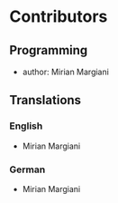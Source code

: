 <!--
SPDX-FileCopyrightText: 2024 Mirian Margiani
SPDX-License-Identifier: GFDL-1.3-or-later
-->

# Contributors

## Programming

- author: Mirian Margiani

## Translations

### English

- Mirian Margiani

### German

- Mirian Margiani
